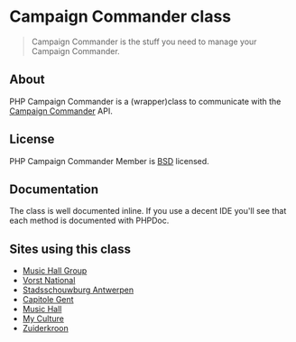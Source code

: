 # Campaign Commander class

> Campaign Commander is the stuff you need to manage your Campaign Commander.

## About

PHP Campaign Commander is a (wrapper)class to communicate with the [Campaign Commander](http://campaigncommander.com) API.

## License

PHP Campaign Commander Member is [BSD](http://classes.verkoyen.eu/overview/bsd) licensed.

## Documentation

The class is well documented inline. If you use a decent IDE you'll see that each method is documented with PHPDoc.

## Sites using this class

* [Music Hall Group](http://www.musichallgroup.be)
* [Vorst National](http://www.vorstnationaal.be)
* [Stadsschouwburg Antwerpen](http://www.stadsschouwburgantwerpen.be)
* [Capitole Gent](http://www.capitolegent.be)
* [Music Hall](http://www.musichall.be)
* [My Culture](http://www.myculture.be)
* [Zuiderkroon](http://www.zuiderkroon.be)